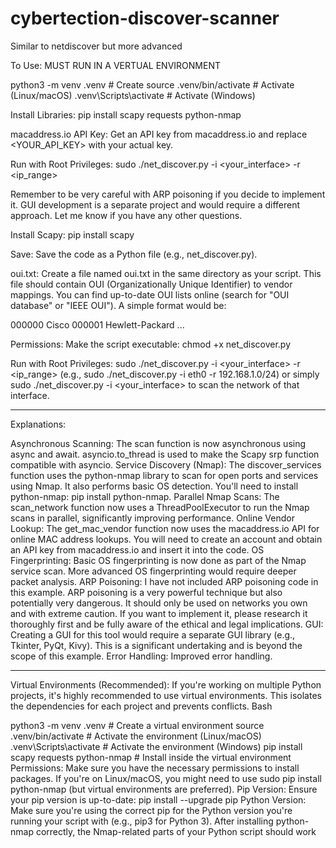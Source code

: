 # cybertection-discover-scanner
Similar to netdiscover but more advanced

To Use: 
MUST RUN IN A VERTUAL ENVIRONMENT

python3 -m venv .venv        # Create
source .venv/bin/activate   # Activate (Linux/macOS)
.venv\Scripts\activate      # Activate (Windows)

Install Libraries: pip install scapy requests python-nmap

macaddress.io API Key: Get an API key from macaddress.io and replace <YOUR_API_KEY> with your actual key.

Run with Root Privileges: sudo ./net_discover.py -i <your_interface> -r <ip_range>

Remember to be very careful with ARP poisoning if you decide to implement it.  GUI development is a separate project and would require a different approach.  Let me know if you have any other questions.

Install Scapy: pip install scapy

Save: Save the code as a Python file (e.g., net_discover.py).

oui.txt: Create a file named oui.txt in the same directory as your script. This file should contain OUI (Organizationally Unique Identifier) to vendor mappings. You can find up-to-date OUI lists online (search for "OUI database" or "IEEE OUI"). A simple format would be:

000000 Cisco
000001 Hewlett-Packard
...

Permissions: Make the script executable: chmod +x net_discover.py

Run with Root Privileges: sudo ./net_discover.py -i <your_interface> -r <ip_range> (e.g., sudo ./net_discover.py -i eth0 -r 192.168.1.0/24) or simply sudo ./net_discover.py -i <your_interface> to scan the network of that interface.

___________________________________________________________________________________________________________

 Explanations:

Asynchronous Scanning: The scan function is now asynchronous using async and await. asyncio.to_thread is used to make the Scapy srp function compatible with asyncio.
Service Discovery (Nmap): The discover_services function uses the python-nmap library to scan for open ports and services using Nmap. It also performs basic OS detection. You'll need to install python-nmap: pip install python-nmap.
Parallel Nmap Scans: The scan_network function now uses a ThreadPoolExecutor to run the Nmap scans in parallel, significantly improving performance.
Online Vendor Lookup: The get_mac_vendor function now uses the macaddress.io API for online MAC address lookups. You will need to create an account and obtain an API key from macaddress.io and insert it into the code.
OS Fingerprinting: Basic OS fingerprinting is now done as part of the Nmap service scan. More advanced OS fingerprinting would require deeper packet analysis.
ARP Poisoning: I have not included ARP poisoning code in this example. ARP poisoning is a very powerful technique but also potentially very dangerous. It should only be used on networks you own and with extreme caution. If you want to implement it, please research it thoroughly first and be fully aware of the ethical and legal implications.
GUI: Creating a GUI for this tool would require a separate GUI library (e.g., Tkinter, PyQt, Kivy). This is a significant undertaking and is beyond the scope of this example.
Error Handling: Improved error handling.
____________________________________________________________________________________________________________
Virtual Environments (Recommended): If you're working on multiple Python projects, it's highly recommended to use virtual environments. This isolates the dependencies for each project and prevents conflicts.
Bash

python3 -m venv .venv  # Create a virtual environment
source .venv/bin/activate  # Activate the environment (Linux/macOS)
.venv\Scripts\activate  # Activate the environment (Windows)
pip install scapy requests python-nmap  # Install inside the virtual environment
Permissions: Make sure you have the necessary permissions to install packages. If you're on Linux/macOS, you might need to use sudo pip install python-nmap (but virtual environments are preferred).
Pip Version: Ensure your pip version is up-to-date: pip install --upgrade pip
Python Version: Make sure you're using the correct pip for the Python version you're running your script with (e.g., pip3 for Python 3).
After installing python-nmap correctly, the Nmap-related parts of your Python script should work
